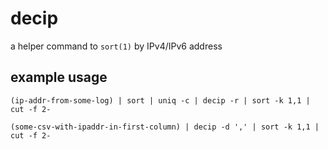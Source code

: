 # decip

a helper command to `sort(1)` by IPv4/IPv6 address

## example usage

```
(ip-addr-from-some-log) | sort | uniq -c | decip -r | sort -k 1,1 | cut -f 2-
```

```
(some-csv-with-ipaddr-in-first-column) | decip -d ',' | sort -k 1,1 | cut -f 2-
```
